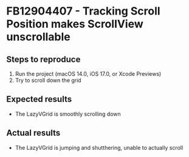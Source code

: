 # FB12904407 - Tracking Scroll Position makes ScrollView unscrollable

## Steps to reproduce
1. Run the project (macOS 14.0, iOS 17.0, or Xcode Previews)
2. Try to scroll down the grid

## Expected results
- The LazyVGrid is smoothly scrolling down

## Actual results
- The LazyVGrid is jumping and shutthering, unable to actually scroll  
